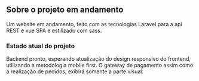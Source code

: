 ## Sobre o projeto em andamento
Um website em andamento, feito com as tecnologias Laravel para a api REST e vue SPA e estilizado com sass.

### Estado atual do projeto
Backend pronto, esperando atualização do design responsivo do frontend, utilizando a metodologia mobile first.
O gateway de pagamento assim como a realização de pedidos, exibirá somente a parte visual.

